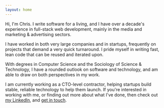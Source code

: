 ```yaml
---
layout: home
---
```

Hi, I'm Chris. I write software for a living, and I have over a decade's experience in full-stack web development, mainly in the media and marketing & advertising sectors.

I have worked in both very large companies and in startups, frequently on projects that demand a very quick turnaround. I pride myself in writing fast, lean code that can be reused and iterated upon.

With degrees in Computer Science and the Sociology of Science & Technology,
I have a rounded outlook on software and technology, and am able to draw on both perspectives in my work.

I am currently working as a CTO-level contractor, helping startups build stable,
reliable technology to help them launch. If you're interested in working with me, or finding out more about what I've done, then check out <a href="https://www.linkedin.com/in/{{ site.linkedin_username| cgi_escape | escape }}" title="Chris Applegate's LinkedIn">my LinkedIn</a>, and <a href="mailto:{{site.email}}">get in touch</a>.
